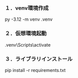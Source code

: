 ### １．venv環境作成
py -3.12 -m venv .venv

### ２．仮想環境起動
.venv\Scripts\activate

### ３．ライブラリインストール
pip install -r requirements.txt